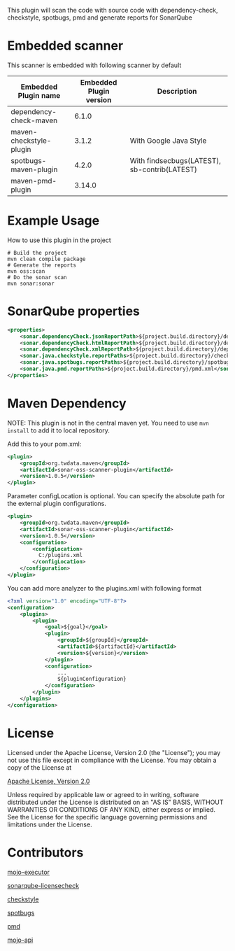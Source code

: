 This plugin will scan the code with source code with dependency-check, checkstyle, spotbugs, pmd and
generate reports for SonarQube

Embedded scanner
=============

This scanner is embedded with following scanner by default

Embedded Plugin name              |Embedded Plugin version     |Description
----------------------------------|----------------------------|-----------------------------------------------
dependency-check-maven            | 6.1.0                      |
maven-checkstyle-plugin           | 3.1.2                      | With Google Java Style
spotbugs-maven-plugin             | 4.2.0                      | With findsecbugs(LATEST), sb-contrib(LATEST)
maven-pmd-plugin                  | 3.14.0                     |

Example Usage
=============

How to use this plugin in the project

```shell script
# Build the project
mvn clean compile package
# Generate the reports
mvn oss:scan
# Do the sonar scan
mvn sonar:sonar
```

SonarQube properties
=============

```xml
<properties>
    <sonar.dependencyCheck.jsonReportPath>${project.build.directory}/dependency-check-report.json</sonar.dependencyCheck.jsonReportPath>
    <sonar.dependencyCheck.htmlReportPath>${project.build.directory}/dependency-check-report.html</sonar.dependencyCheck.htmlReportPath>
    <sonar.dependencyCheck.xmlReportPath>${project.build.directory}/dependency-check-report.xml</sonar.dependencyCheck.xmlReportPath>
    <sonar.java.checkstyle.reportPaths>${project.build.directory}/checkstyle-result.xml</sonar.java.checkstyle.reportPaths>
    <sonar.java.spotbugs.reportPaths>${project.build.directory}/spotbugsXml.xml</sonar.java.spotbugs.reportPaths>
    <sonar.java.pmd.reportPaths>${project.build.directory}/pmd.xml</sonar.java.pmd.reportPaths>
</properties>
```

Maven Dependency
================

NOTE: This plugin is not in the central maven yet. You need to use `mvn install` to add it to local repository.

Add this to your pom.xml:

```xml
<plugin>
    <groupId>org.twdata.maven</groupId>
    <artifactId>sonar-oss-scanner-plugin</artifactId>
    <version>1.0.5</version>
</plugin>
```

Parameter configLocation is optional. You can specify the absolute path for the external plugin configurations.

```xml
<plugin>
    <groupId>org.twdata.maven</groupId>
    <artifactId>sonar-oss-scanner-plugin</artifactId>
    <version>1.0.5</version>
    <configuration>
        <configLocation>
          C:/plugins.xml
        </configLocation>
    </configuration>
</plugin>
```

You can add more analyzer to the plugins.xml with following format

```xml
<?xml version="1.0" encoding="UTF-8"?>
<configuration>
    <plugins>
        <plugin>
            <goal>${goal}</goal>
            <plugin>
                <groupId>${groupId}</groupId>
                <artifactId>${artifactId}</artifactId>
                <version>${version}</version>
            </plugin>
            <configuration>
                ...
                ${pluginConfiguration}
            </configuration>
        </plugin>
    </plugins>
</configuration>

```

License
=======
Licensed under the Apache License, Version 2.0 (the "License"); you may not use this file except in compliance with the License. You may obtain a copy of the License at

[Apache License, Version 2.0](http://www.apache.org/licenses/LICENSE-2.0)

Unless required by applicable law or agreed to in writing, software distributed under the License is distributed on an "AS IS" BASIS, WITHOUT WARRANTIES OR CONDITIONS OF ANY KIND, either express or implied. See the License for the specific language governing permissions and limitations under the License.

Contributors
============
[mojo-executor](https://github.com/TimMoore/mojo-executor)

[sonarqube-licensecheck](https://github.com/porscheinformatik/sonarqube-licensecheck)

[checkstyle](https://github.com/checkstyle/checkstyle)

[spotbugs](https://github.com/spotbugs/spotbugs)

[pmd](https://github.com/pmd/pmd)

[mojo-api](http://maven.apache.org/developers/mojo-api-specification.html)
